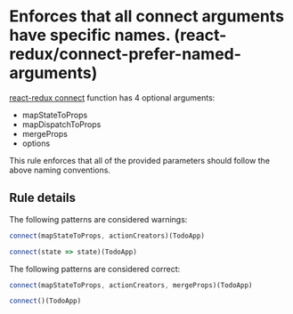 #  Enforces that all connect arguments have specific names. (react-redux/connect-prefer-named-arguments)

[react-redux connect](https://github.com/reactjs/react-redux/blob/master/docs/api.md#connectmapstatetoprops-mapdispatchtoprops-mergeprops-options) function has 4 optional arguments:
* mapStateToProps
* mapDispatchToProps
* mergeProps
* options

This rule enforces that all of the provided parameters should follow the above naming conventions.

## Rule details

The following patterns are considered warnings:

```js
connect(mapStateToProps, actionCreators)(TodoApp)
```

```js
connect(state => state)(TodoApp)
```

The following patterns are considered correct:

```js
connect(mapStateToProps, actionCreators, mergeProps)(TodoApp)
```

```js
connect()(TodoApp)
```
